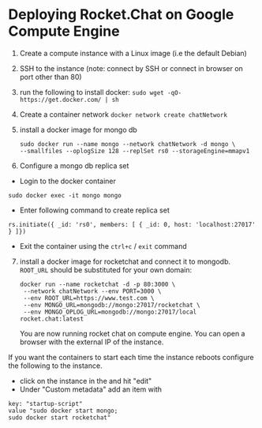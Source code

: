# Deploying Rocket.Chat on Google Compute Engine

1. Create a compute instance with a Linux image (i.e the default Debian)

2. SSH to the instance (note: connect by SSH or connect in browser on port other than 80)

3. run the following to install docker:
     `sudo wget -qO- https://get.docker.com/ | sh`

4. Create a container network
    `docker network create chatNetwork` 

5. install a docker image for mongo db
    ```
    sudo docker run --name mongo --network chatNetwork -d mongo \
    --smallfiles --oplogSize 128 --replSet rs0 --storageEngine=mmapv1
    ```

6. Configure a mongo db replica set
    
* Login to the docker container
```
sudo docker exec -it mongo mongo
```
* Enter following command to create replica set
```
rs.initiate({ _id: 'rs0', members: [ { _id: 0, host: 'localhost:27017' } ]})
```
* Exit the container using the `ctrl+c` / `exit` command

7. install a docker image for rocketchat and connect it to mongodb. `ROOT_URL` should be substituted for your own domain:

   ```
   docker run --name rocketchat -d -p 80:3000 \
    --network chatNetwork --env PORT=3000 \
    --env ROOT_URL=https://www.test.com \
    --env MONGO_URL=mongodb://mongo:27017/rocketchat \
    --env MONGO_OPLOG_URL=mongodb://mongo:27017/local rocket.chat:latest
    ```

   You are now running rocket chat on compute engine. You can open a browser with the external IP of the instance.

If you want the containers to start each time the instance reboots configure the following to the instance.

- click on the instance in the and hit "edit"
- Under "Custom metadata" add an item with

```
key: "startup-script"
value "sudo docker start mongo;
sudo docker start rocketchat"
```

